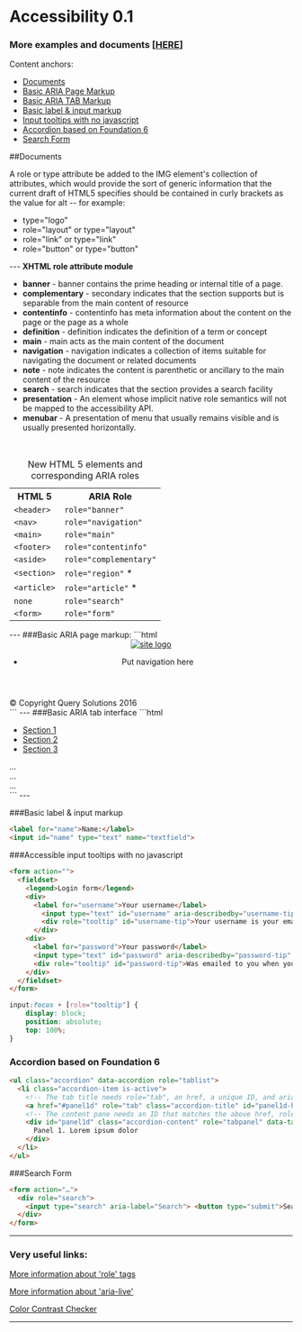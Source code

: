 # Accessibility 0.1
### More examples and documents [<a href="http://vol4ikman.github.io/accessibility/" title="Examples" target="_blank">HERE</a>]

Content anchors:
<ul>
	<li><a href="#user-content-documents">Documents</a></li>
	<li><a href="#user-content-basic-aria-page-markup">Basic ARIA Page Markup</a></li>
	<li><a href="#user-content-basic-aria-tab-interface">Basic ARIA TAB Markup</a></li>
	<li><a href="#user-content-basic-label--input-markup">Basic label & input markup</a></li>
	<li><a href="#user-content-accessible-input-tooltips-with-no-javascript">Input tooltips with no javascript</a></li>
	<li><a href="#user-content-accordion-based-on-foundation-6">Accordion based on Foundation 6</a></li>
	<li><a href="#user-content-search-form">Search Form</a></li>
</ul>

##Documents

A role or type attribute be added to the IMG element's collection of attributes, which would provide the sort of generic information that the current draft of HTML5 specifies should be contained in curly brackets as the value for alt -- for example:
<ul>
<li>type="logo"</li>
<li>role="layout" or type="layout"</li>
<li>role="link" or type="link"</li>
<li>role="button" or type="button"</li>
</ul>
---
<strong>XHTML role attribute module</strong>
<ul>
<li><strong>banner</strong> - banner contains the prime heading or internal title of a page.</li>
<li><strong>complementary</strong> - secondary indicates that the section supports but is separable from the main content of resource</li>
<li><strong>contentinfo</strong> - contentinfo has meta information about the content on the page or the page as a whole</li>
<li><strong>definition</strong> - definition indicates the definition of a term or concept</li>
<li><strong>main</strong> - main acts as the main content of the document</li>
<li><strong>navigation</strong> - navigation indicates a collection of items suitable for navigating the document or related documents</li>
<li><strong>note</strong> - note indicates the content is parenthetic or ancillary to the main content of the resource</li>
<li><strong>search</strong> - search indicates that the section provides a search facility</li>
<li><strong>presentation</strong> - An element whose implicit native role semantics will not be mapped to the accessibility API.</li>
<li><strong>menubar</strong> - A presentation of menu that usually remains visible and is usually presented horizontally.</li>
</ul>
<br/>
<table class="data">
<caption>New HTML 5 elements and  corresponding ARIA roles</caption>
  <tbody><tr>
    <th scope="col">HTML 5</th>
    <th scope="col">ARIA Role</th>
  </tr>
  <tr>
    <td><code>&lt;header&gt;</code></td>
    <td><code>role="banner"</code></td>
  </tr>
  <tr>
    <td><code>&lt;nav&gt;</code></td>
    <td><code>role="navigation"</code></td>
  </tr>
  <tr>
    <td><code>&lt;main&gt;</code></td>
    <td><code>role="main"</code></td>
  </tr>
  <tr>
    <td><code>&lt;footer&gt;</code></td>
    <td><code>role="contentinfo"</code></td>
  </tr>
  <tr>
    <td><code>&lt;aside&gt;</code></td>
    <td><code>role="complementary"</code></td>
  </tr>
  <tr>
    <td><code>&lt;section&gt;</code></td>
    <td><code>role="region"</code> *</td>
  </tr>
  <tr>
    <td><code>&lt;article&gt;</code></td>
    <td><code>role="article"</code> *</td>
  </tr>
  <tr>
    <td><code>none</code></td>
    <td><code>role="search"</code></td>
  </tr>
  <tr>
    <td><code>&lt;form&gt;</code></td>
    <td><code>role="form"</code></td>
  </tr>
</tbody></table>
---
###Basic ARIA page markup:
```html
<header class="header" role="banner">
	<div class="logo">
		<a href="/" title="site title"><img src="#" type="logo" alt="site logo" /></a>
	</div>
	<nav role="navigation" aria-label="Main menu">
	 <ul>
	    <li>Put navigation here</li>
	 </ul>
	</nav>  
</header>

<main class="main_container" role="main">

  <section class="section" role="region" id="section-1">
    <article class="article" role="article"></article>
    <article class="article" role="article"></article>
    <article class="article" role="article"></article>
  </section>
  
  <section class="section" role="region" id="section-2">
    <article class="article" role="article"></article>
    <article class="article" role="article"></article>
    <article class="article" role="article"></article>
  </section>  
  
</main>

<aside role="complementary">
  <form role="form" class="form"></form>
</aside>

<footer class="footer" role="contentinfo">© Copyright Query Solutions 2016</footer>
```
---
###Basic ARIA tab interface
```html
<ul role="tablist">
  <li role="presentation">
    <a href="#section1" tabindex="0" role="tab" aria-controls="section1" aria-selected="true">Section 1</a>
  </li>
  <li role="presentation"><a href="#section2" tabindex="-1" role="tab" aria-controls="section2">Section 2</a></li>
  <li role="presentation"><a href="#section3" tabindex="-1" role="tab" aria-controls="section3">Section 3</a></li>
</ul>

<section id="section1" role="tabpanel">...</section>
<section id="section2" role="tabpanel" aria-hidden="true">...</section>
<section id="section3" role="tabpanel" aria-hidden="true">...</section>
```
---

###Basic label & input markup
```html
<label for="name">Name:</label>
<input id="name" type="text" name="textfield">
```

###Accessible input tooltips with no javascript
```html
<form action="">
  <fieldset>
    <legend>Login form</legend>
    <div>
      <label for="username">Your username</label>
	    <input type="text" id="username" aria-describedby="username-tip" required />
	    <div role="tooltip" id="username-tip">Your username is your email address</div>
	  </div>
	<div>
	  <label for="password">Your password</label>
	  <input type="text" id="password" aria-describedby="password-tip" required />
	  <div role="tooltip" id="password-tip">Was emailed to you when you signed up</div>
	</div>
  </fieldset>
</form>
```
```css
input:focus + [role="tooltip"] {
	display: block;
	position: absolute;
	top: 100%;
}
```

### Accordion based on Foundation 6
```html
<ul class="accordion" data-accordion role="tablist">
  <li class="accordion-item is-active">
    <!-- The tab title needs role="tab", an href, a unique ID, and aria-controls. -->
    <a href="#panel1d" role="tab" class="accordion-title" id="panel1d-heading" aria-controls="panel1d">Accordion 1</a>
    <!-- The content pane needs an ID that matches the above href, role="tabpanel", data-tab-content, and aria-labelledby. -->
    <div id="panel1d" class="accordion-content" role="tabpanel" data-tab-content aria-labelledby="panel1d-heading">
      Panel 1. Lorem ipsum dolor
    </div>
  </li>
</ul>
```

###Search Form
```html
<form action="…">
  <div role="search">
    <input type="search" aria-label="Search"> <button type="submit">Search</button>
  </div>
</form>
```

---
### Very useful links:

<a href="http://www.w3.org/TR/wai-aria/roles#document_structure_roles" target="_blank">More information about 'role' tags</a>

<a href="https://developer.mozilla.org/en-US/docs/Web/Accessibility/ARIA/ARIA_Live_Regions" target="_blank">More information about 'aria-live'</a>

<a href="http://webaim.org/resources/contrastchecker/" target="_blank">Color Contrast Checker</a>


---

